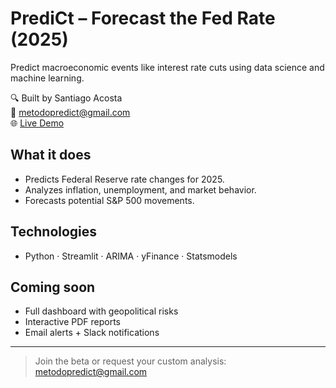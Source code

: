 # PrediCt – Forecast the Fed Rate (2025)

Predict macroeconomic events like interest rate cuts using data science and machine learning.

🔍 Built by Santiago Acosta  
📩 metodopredict@gmail.com  
🌐 [Live Demo](https://global-tech-predictor.streamlit.app)

## What it does

- Predicts Federal Reserve rate changes for 2025.
- Analyzes inflation, unemployment, and market behavior.
- Forecasts potential S&P 500 movements.

## Technologies

- Python · Streamlit · ARIMA · yFinance · Statsmodels

## Coming soon

- Full dashboard with geopolitical risks
- Interactive PDF reports
- Email alerts + Slack notifications

---

> Join the beta or request your custom analysis: metodopredict@gmail.com
